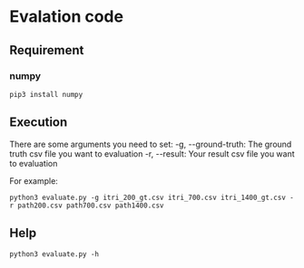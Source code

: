 # Evalation code

## Requirement

### numpy
```
pip3 install numpy
```

## Execution
There are some arguments you need to set:
  -g, --ground-truth: The ground truth csv file you want to evaluation
  -r, --result: Your result csv file you want to evaluation
                        
For example:
```
python3 evaluate.py -g itri_200_gt.csv itri_700.csv itri_1400_gt.csv -r path200.csv path700.csv path1400.csv
```

## Help
```
python3 evaluate.py -h
```
